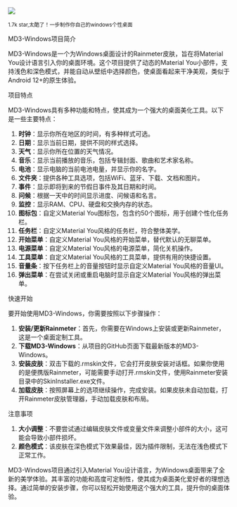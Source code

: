 <img src="/assets/image/241218-MD3-Windows.png" />

<small>1.7k star,太酷了！一步制作你自己的windows个性桌面</small>

MD3-Windows项目简介

MD3-Windows是一个为Windows桌面设计的Rainmeter皮肤，旨在将Material You设计语言引入你的桌面环境。这个项目提供了动态的Material You小部件，支持浅色和深色模式，并能自动从壁纸中选择颜色，使桌面看起来干净美观，类似于Android 12+的原生体验。

项目特点

MD3-Windows具有多种功能和特点，使其成为一个强大的桌面美化工具。以下是一些主要特点：

1. **时钟**：显示你所在地区的时间，有多种样式可选。
2. **日期**：显示当前日期，提供不同的样式选择。
3. **天气**：显示你所在位置的天气情况。
4. **音乐**：显示当前播放的音乐，包括专辑封面、歌曲和艺术家名称。
5. **电池**：显示电脑的当前电池电量，并显示你的名字。
6. **文件夹**：提供各种工具选项，包括WiFi、蓝牙、下载、文档和图片。
7. **事件**：显示即将到来的节假日事件及其日期和时间。
8. **问候**：根据一天中的时间显示进度、问候语和名言。
9. **监控**：显示RAM、CPU、硬盘和交换内存的状态。
10. **图标包**：自定义Material You图标包，包含约50个图标，用于创建个性化任务栏。
11. **任务栏**：自定义Material You风格的任务栏，符合整体美学。
12. **开始菜单**：自定义Material You风格的开始菜单，替代默认的无聊菜单。
13. **电源菜单**：自定义Material You风格的电源菜单，简化关机操作。
14. **工具菜单**：自定义Material You风格的工具菜单，提供有用的快捷设置。
15. **音量条**：按下任务栏上的音量按钮时显示自定义Material You风格的音量UI。
16. **弹出菜单**：在尝试关闭或重启电脑时显示自定义Material You风格的弹出菜单。

快速开始

要开始使用MD3-Windows，你需要按照以下步骤操作：

1. **安装/更新Rainmeter**：首先，你需要在Windows上安装或更新Rainmeter，这是一个桌面定制工具。
2. **下载MD3-Windows**：从项目的GitHub页面下载最新版本的MD3-Windows。
3. **安装皮肤**：双击下载的.rmskin文件，它会打开皮肤安装对话框。如果你使用的是便携版Rainmeter，可能需要手动打开.rmskin文件，使用Rainmeter安装目录中的SkinInstaller.exe文件。
4. **加载皮肤**：按照屏幕上的选项继续操作，完成安装。如果皮肤未自动加载，打开Rainmeter皮肤管理器，手动加载皮肤和布局。

注意事项

1. **大小调整**：不要尝试通过编辑皮肤文件或变量文件来调整小部件的大小，这可能会导致小部件损坏。
2. **颜色模式**：该皮肤在深色模式下效果最佳，因为插件限制，无法在浅色模式下正常工作。


MD3-Windows项目通过引入Material You设计语言，为Windows桌面带来了全新的美学体验。其丰富的功能和高度可定制性，使其成为桌面美化爱好者的理想选择。通过简单的安装步骤，你可以轻松开始使用这个强大的工具，提升你的桌面体验。